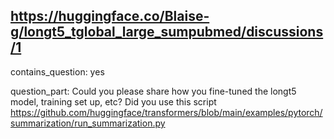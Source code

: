 ## https://huggingface.co/Blaise-g/longt5_tglobal_large_sumpubmed/discussions/1

contains_question: yes

question_part: Could you please share how you fine-tuned the longt5 model, training set up, etc? Did you use this script https://github.com/huggingface/transformers/blob/main/examples/pytorch/summarization/run_summarization.py